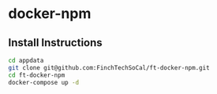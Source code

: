 # docker-npm

## Install Instructions
```bash
cd appdata
git clone git@github.com:FinchTechSoCal/ft-docker-npm.git
cd ft-docker-npm
docker-compose up -d
```